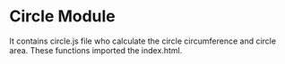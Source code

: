 # Circle Module
It contains circle.js file who calculate the circle circumference and circle area.
These functions imported the index.html.
